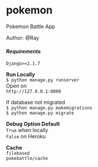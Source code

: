 # pokemon
 Pokemon Battle App
 
 Author: @Ray
 
#### _Requirements_
`Django>=2.1.7`

**Run Locally**\
`$ python manage.py runserver`\
Open on\
`http://127.0.0.1:8000`

If database not migrated\
`$ python manage.py makemigrations`\
`$ python manage.py migrate`

**Debug Option Default**\
`True` when locally\
`False` on Heroku

**Cache**\
`filebased`\
`pokebattle/cache`